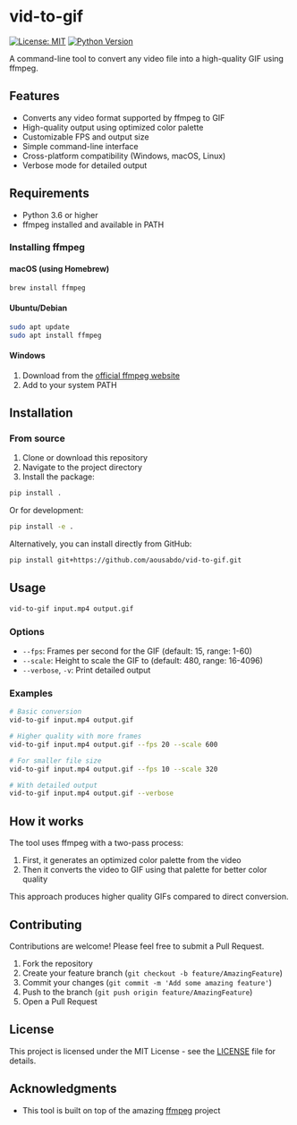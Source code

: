 # vid-to-gif

[![License: MIT](https://img.shields.io/badge/License-MIT-yellow.svg)](https://opensource.org/licenses/MIT)
[![Python Version](https://img.shields.io/badge/python-3.6%2B-blue)](https://www.python.org/downloads/)

A command-line tool to convert any video file into a high-quality GIF using ffmpeg.

## Features

- Converts any video format supported by ffmpeg to GIF
- High-quality output using optimized color palette
- Customizable FPS and output size
- Simple command-line interface
- Cross-platform compatibility (Windows, macOS, Linux)
- Verbose mode for detailed output

## Requirements

- Python 3.6 or higher
- ffmpeg installed and available in PATH

### Installing ffmpeg

#### macOS (using Homebrew)
```bash
brew install ffmpeg
```

#### Ubuntu/Debian
```bash
sudo apt update
sudo apt install ffmpeg
```

#### Windows
1. Download from the [official ffmpeg website](https://ffmpeg.org/download.html)
2. Add to your system PATH

## Installation

### From source
1. Clone or download this repository
2. Navigate to the project directory
3. Install the package:

```bash
pip install .
```

Or for development:

```bash
pip install -e .
```

Alternatively, you can install directly from GitHub:

```bash
pip install git+https://github.com/aousabdo/vid-to-gif.git
```

## Usage

```bash
vid-to-gif input.mp4 output.gif
```

### Options

- `--fps`: Frames per second for the GIF (default: 15, range: 1-60)
- `--scale`: Height to scale the GIF to (default: 480, range: 16-4096)
- `--verbose`, `-v`: Print detailed output

### Examples

```bash
# Basic conversion
vid-to-gif input.mp4 output.gif

# Higher quality with more frames
vid-to-gif input.mp4 output.gif --fps 20 --scale 600

# For smaller file size
vid-to-gif input.mp4 output.gif --fps 10 --scale 320

# With detailed output
vid-to-gif input.mp4 output.gif --verbose
```

## How it works

The tool uses ffmpeg with a two-pass process:
1. First, it generates an optimized color palette from the video
2. Then it converts the video to GIF using that palette for better color quality

This approach produces higher quality GIFs compared to direct conversion.

## Contributing

Contributions are welcome! Please feel free to submit a Pull Request.

1. Fork the repository
2. Create your feature branch (`git checkout -b feature/AmazingFeature`)
3. Commit your changes (`git commit -m 'Add some amazing feature'`)
4. Push to the branch (`git push origin feature/AmazingFeature`)
5. Open a Pull Request

## License

This project is licensed under the MIT License - see the [LICENSE](LICENSE) file for details.

## Acknowledgments

- This tool is built on top of the amazing [ffmpeg](https://ffmpeg.org/) project